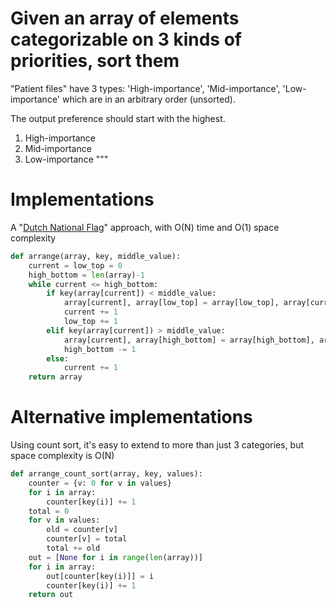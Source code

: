 # Given an array of elements categorizable on 3 kinds of priorities, sort them

"Patient files" have 3 types: 'High-importance', 'Mid-importance', 'Low-importance' which are in an arbitrary order (unsorted).

The output preference should start with the highest.

1. High-importance
2. Mid-importance
3. Low-importance
"""

# Implementations

A "[Dutch National Flag](https://en.wikipedia.org/wiki/Dutch_national_flag_problem)" approach, with O(N) time and O(1) space complexity

```python
def arrange(array, key, middle_value):
    current = low_top = 0
    high_bottom = len(array)-1
    while current <= high_bottom:
        if key(array[current]) < middle_value:
            array[current], array[low_top] = array[low_top], array[current]
            current += 1
            low_top += 1
        elif key(array[current]) > middle_value:
            array[current], array[high_bottom] = array[high_bottom], array[current]
            high_bottom -= 1
        else:
            current += 1
    return array
```

# Alternative implementations

Using count sort, it's easy to extend to more than just 3 categories, but space complexity is O(N)

```python
def arrange_count_sort(array, key, values):
    counter = {v: 0 for v in values}
    for i in array:
        counter[key(i)] += 1
    total = 0
    for v in values:
        old = counter[v]
        counter[v] = total
        total += old
    out = [None for i in range(len(array))]
    for i in array:
        out[counter[key(i)]] = i
        counter[key(i)] += 1
    return out
```
